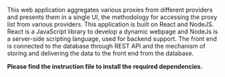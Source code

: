 This web application aggregates various proxies from different providers and presents them in a single UI, the methodology for accessing the proxy list from various providers. 
This application is built on React and NodeJS. React is a JavaScript library to develop a dynamic webpage and NodeJs is a server-side scripting language, used for backend support. 
The front end is connected to the database through REST API and the mechanism of storing and delivering the data to the front end from the database.

**Please find the instruction file to install the required dependencies.**
